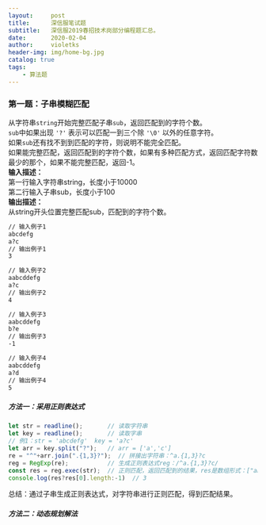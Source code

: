 ```yaml
---
layout:     post
title:      深信服笔试题
subtitle:   深信服2019春招技术岗部分编程题汇总。
date:       2020-02-04
author:     violetks
header-img: img/home-bg.jpg
catalog: true
tags:
    - 算法题
---
```


### 第一题：子串模糊匹配
从字符串`string`开始完整匹配子串`sub`，返回匹配到的字符个数。<br>
`sub`中如果出现 `'?'` 表示可以匹配一到三个除 `'\0'` 以外的任意字符。<br>
如果`sub`还有找不到到匹配的字符，则说明不能完全匹配。<br>
如果能完整匹配，返回匹配到的字符个数，如果有多种匹配方式，返回匹配字符数最少的那个，如果不能完整匹配，返回-1。<br>
**输入描述：**<br>
第一行输入字符串string，长度小于10000<br>
第二行输入子串sub，长度小于100<br>
**输出描述：**<br>
从string开头位置完整匹配sub，匹配到的字符个数。<br>

```html
// 输入例子1
abcdefg
a?c
// 输出例子1
3

// 输入例子2
aabcddefg
a?c
// 输出例子2
4

// 输入例子3
aabcddefg
b?e
// 输出例子3
-1

// 输入例子4
aabcddefg
a?d
// 输出例子4
5
```

##### 方法一：采用正则表达式
```javascript
let str = readline();       // 读取字符串
let key = readline();       // 读取字串
// 例1：str = 'abcdefg'  key = 'a?c'
let arr = key.split("?");   // arr = ['a','c']
re = "^"+arr.join(".{1,3}?");  // 拼接出字符串：^a.{1,3}?c
reg = RegExp(re);           // 生成正则表达式reg：/^a.{1,3}?c/
const res = reg.exec(str);  // 正则匹配，返回匹配到的结果，res是数组形式：["abc"]
console.log(res?res[0].length:-1)  // 3
```
总结：通过子串生成正则表达式，对字符串进行正则匹配，得到匹配结果。<br>

##### 方法二：动态规划解法